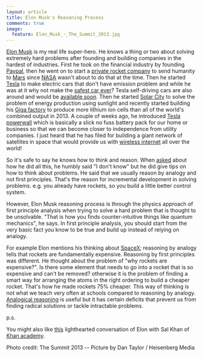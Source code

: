 ```yaml
---
layout: article
title: Elon Musk's Reasoning Process
comments: true
image:
  feature: Elon_Musk_-_The_Summit_2013.jpg
---
```



[Elon Musk](https://en.wikipedia.org/wiki/Elon_Musk) is my real life super-hero. He knows a thing or two about solving extremely hard problems after founding and building companies in the hardest of industries. First he took on the financial industry by founding [Paypal](https://www.paypal.com/), then he went on to start a [private rocket company](http://blog.hsaghir.com/2015/06/14/elon-musk-reasoning-process/www.spacex.com) to send humanity to [Mars](http://sploid.gizmodo.com/elon-musk-vows-for-2026-manned-mars-mission-wants-self-1592859862) since [NASA](http://blog.hsaghir.com/2015/06/14/elon-musk-reasoning-process/www.nasa.gov) wasn't about to do that at the time. Then he started [Tesla](http://blog.hsaghir.com/2015/06/14/elon-musk-reasoning-process/www.teslamotors.com) to make electric cars that don't have emission problem and while he was at it why not make the [safest car ever](http://www.forbes.com/sites/joannmuller/2013/12/23/teslas-5-star-safety-rating-is-reaffirmed/)? Tesla self-driving cars are also around and would be [available soon](http://www.nytimes.com/2015/03/20/business/elon-musk-says-self-driving-tesla-cars-will-be-in-the-us-by-summer.html?_r=0). Then he started [Solar City](http://blog.hsaghir.com/2015/06/14/elon-musk-reasoning-process/www.solarcity.com) to solve the problem of energy production using sunlight and recently started building his [Giga factory](http://www.teslamotors.com/en_CA/gigafactory) to produce more lithium ion cells than all of the world's combined output in 2013. A couple of weeks ago, he introduced [Tesla powerwall](http://www.teslamotors.com/en_CA/powerwall) which is basically a slick no fuss battery pack for our home or business so that we can become closer to independence from utility companies. I just heard that he has filed for building a giant network of satellites in space that would provide us with [wireless internet](http://www.businessinsider.com/space-x-is-trying-to-serve-up-internet-service-from-space-2015-6) all over the world!

So it's safe to say he knows how to think and reason. When [asked](https://www.ted.com/talks/elon_musk_the_mind_behind_tesla_spacex_solarcity?language=en) about how he did all this, he humbly said "I don't know" but he did give tips on how to think about problems. He said that we usually reason by analogy and not first principles. That's the reason for incremental development in solving problems. e.g. you already have rockets, so you build a little better control system.

However, Elon Musk reasoning process is through the physics approach of first principle analysis when trying to solve a hard problem that is thought to be unsolvable. "That is how you finds counter-intuitive things like quantum mechanics", he says. In first principle analysis, you should start from the very basic fact you know to be true and build up instead of relying on analogy.

For example Elon mentions his thinking about [SpaceX](http://www.spacex.com); reasoning by analogy tells that rockets are fundamentally expensive. Reasoning by first principles was different. He thought about the problem of "why rockets are expensive?". Is there some element that needs to go into a rocket that is so expensive and can't be removed? otherwise it is the problem of finding a smart way for arranging the atoms in the right ordering to build a cheaper rocket. That's how he made rockets 75% cheaper. This way of thinking is not what we teach very often at schools compared to reasoning by analogy. [Analogical reasoning](http://plato.stanford.edu/entries/reasoning-analogy/) is useful but it has certain deficits that prevent us from finding radical solutions or tackle intractable problems.

p.s.

You might also like [this](https://www.khanacademy.org/talks-and-interviews/khan-academy-living-room-chats/v/elon-musk) lighthearted conversation of Elon with Sal Khan of [Khan academy](https://www.khanacademy.org/).

Photo credit:
The Summit 2013 -- Picture by Dan Taylor / Heisenberg Media
